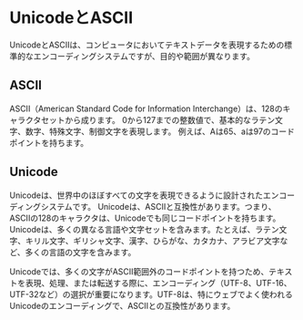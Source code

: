# UnicodeとASCII

UnicodeとASCIIは、コンピュータにおいてテキストデータを表現するための標準的なエンコーディングシステムですが、目的や範囲が異なります。

## ASCII

ASCII（American Standard Code for Information Interchange）は、128のキャラクタセットから成ります。
0から127までの整数値で、基本的なラテン文字、数字、特殊文字、制御文字を表現します。
例えば、Aは65、aは97のコードポイントを持ちます。

## Unicode

Unicodeは、世界中のほぼすべての文字を表現できるように設計されたエンコーディングシステムです。
Unicodeは、ASCIIと互換性があります。つまり、ASCIIの128のキャラクタは、Unicodeでも同じコードポイントを持ちます。
Unicodeは、多くの異なる言語や文字セットを含みます。たとえば、ラテン文字、キリル文字、ギリシャ文字、漢字、ひらがな、カタカナ、アラビア文字など、多くの言語の文字を含みます。

Unicodeでは、多くの文字がASCII範囲外のコードポイントを持つため、テキストを表現、処理、または転送する際に、エンコーディング（UTF-8、UTF-16、UTF-32など）の選択が重要になります。UTF-8は、特にウェブでよく使われるUnicodeのエンコーディングで、ASCIIとの互換性があります。
